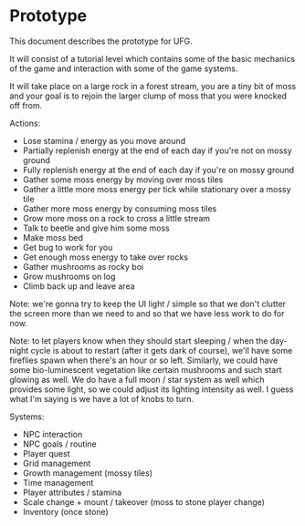 # Prototype

This document describes the prototype for UFG.

It will consist of a tutorial level which contains some of the basic mechanics
of the game and interaction with some of the game systems.

It will take place on a large rock in a forest stream, you are a tiny bit of
moss and your goal is to rejoin the larger clump of moss that you were knocked
off from.

Actions:

* Lose stamina / energy as you move around
* Partially replenish energy at the end of each day if you're not on mossy ground
* Fully replenish energy at the end of each day if you're on mossy ground
* Gather some moss energy by moving over moss tiles
* Gather a little more moss energy per tick while stationary over a mossy tile
* Gather more moss energy by consuming moss tiles
* Grow more moss on a rock to cross a little stream
* Talk to beetle and give him some moss
* Make moss bed
* Get bug to work for you
* Get enough moss energy to take over rocks
* Gather mushrooms as rocky boi
* Grow mushrooms on log
* Climb back up and leave area

Note: we're gonna try to keep the UI light / simple so that we don't clutter the
screen more than we need to and so that we have less work to do for now.

Note: to let players know when they should start sleeping / when the day-night
cycle is about to restart (after it gets dark of course), we'll have some
fireflies spawn when there's an hour or so left. Similarly, we could have some
bio-luminescent vegetation like certain mushrooms and such start glowing as
well. We do have a full moon / star system as well which provides some light, so
we could adjust its lighting intensity as well. I guess what I'm saying is we
have a lot of knobs to turn.

Systems:
* NPC interaction
* NPC goals / routine
* Player quest
* Grid management
* Growth management (mossy tiles)
* Time management
* Player attributes / stamina
* Scale change + mount / takeover (moss to stone player change)
* Inventory (once stone)

